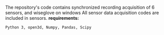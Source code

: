 The repository's code contains synchronized recording acquisition of 6 sensors, and wiseglove on windows
All sensor data acquisition codes are included in sensors.
**requirements:**

    Python 3, open3d, Numpy, Pandas, Scipy
